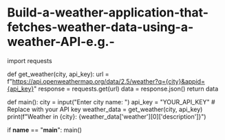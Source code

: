 # Build-a-weather-application-that-fetches-weather-data-using-a-weather-API-e.g.-
import requests

def get_weather(city, api_key):
    url = f"https://api.openweathermap.org/data/2.5/weather?q={city}&appid={api_key}"
    response = requests.get(url)
    data = response.json()
    return data

def main():
    city = input("Enter city name: ")
    api_key = "YOUR_API_KEY"  # Replace with your API key
    weather_data = get_weather(city, api_key)
    print(f"Weather in {city}: {weather_data['weather'][0]['description']}")

if __name__ == "__main__":
    main()
